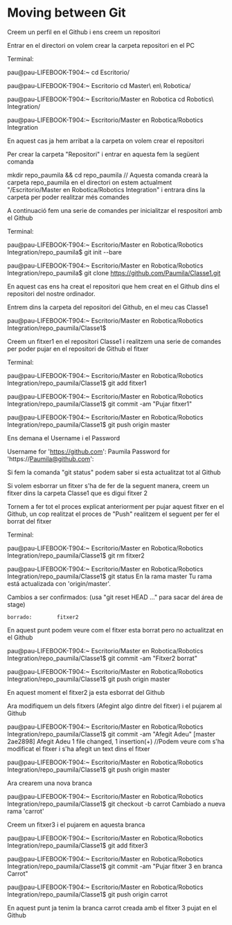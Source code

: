 # Moving between Git
Creem un perfil en el Github i ens creem un repositori

Entrar en el directori on volem crear la carpeta repositori en el PC

Terminal:

pau@pau-LIFEBOOK-T904:~ cd Escritorio/

pau@pau-LIFEBOOK-T904:~ Escritorio cd Master\ en\ Robotica/

pau@pau-LIFEBOOK-T904:~ Escritorio/Master en Robotica cd Robotics\ Integration/

pau@pau-LIFEBOOK-T904:~ Escritorio/Master en Robotica/Robotics Integration

En aquest cas ja hem arribat a la carpeta on volem crear el repositori

Per crear la carpeta "Repositori" i entrar en aquesta fem la següent comanda

mkdir repo_paumila && cd repo_paumila // Aquesta comanda crearà la carpeta repo_paumila en el directori on estem actualment "/Escritorio/Master en Robotica/Robotics Integration" i entrara dins la carpeta per poder realitzar més comandes

A continuació fem una serie de comandes per inicialitzar el respositori amb el Github

Terminal:

pau@pau-LIFEBOOK-T904:~ Escritorio/Master en Robotica/Robotics Integration/repo_paumila$ git init --bare

pau@pau-LIFEBOOK-T904:~ Escritorio/Master en Robotica/Robotics Integration/repo_paumila$ git clone https://github.com/Paumila/Classe1.git

En aquest cas ens ha creat el repositori que hem creat en el Github dins el repositori del nostre ordinador. 

Entrem dins la carpeta del repositori del Github, en el meu cas Classe1

pau@pau-LIFEBOOK-T904:~ Escritorio/Master en Robotica/Robotics Integration/repo_paumila/Classe1$

Creem un fitxer1 en el repositori Classe1 i realitzem una serie de comandes per poder pujar en el repositori de Github el fitxer

Terminal:

pau@pau-LIFEBOOK-T904:~ Escritorio/Master en Robotica/Robotics Integration/repo_paumila/Classe1$ git add fitxer1

pau@pau-LIFEBOOK-T904:~ Escritorio/Master en Robotica/Robotics Integration/repo_paumila/Classe1$ git commit -am "Pujar fitxer1"

pau@pau-LIFEBOOK-T904:~ Escritorio/Master en Robotica/Robotics Integration/repo_paumila/Classe1$ git push origin master

Ens demana el Username i el Password

Username for 'https://github.com': Paumila
Password for 'https://Paumila@github.com': 

Si fem la comanda "git status" podem saber si esta actualitzat tot al Github

Si volem esborrar un fitxer s'ha de fer de la seguent manera, creem un fitxer dins la carpeta Classe1 que es digui fitxer 2

Tornem a fer tot el proces explicat anteriorment per pujar aquest fitxer en el Github, un cop realitzat el proces de "Push" realitzem el seguent per fer el borrat del fitxer

Terminal:

pau@pau-LIFEBOOK-T904:~ Escritorio/Master en Robotica/Robotics Integration/repo_paumila/Classe1$ git rm fitxer2

pau@pau-LIFEBOOK-T904:~ Escritorio/Master en Robotica/Robotics Integration/repo_paumila/Classe1$ git status
En la rama master
Tu rama está actualizada con 'origin/master'.

Cambios a ser confirmados:
  (usa "git reset HEAD <archivo>..." para sacar del área de stage)

	borrado:        fitxer2

En aquest punt podem veure com el fitxer esta borrat pero no actualitzat en el Github

pau@pau-LIFEBOOK-T904:~ Escritorio/Master en Robotica/Robotics Integration/repo_paumila/Classe1$ git commit -am "Fitxer2 borrat"

pau@pau-LIFEBOOK-T904:~ Escritorio/Master en Robotica/Robotics Integration/repo_paumila/Classe1$ git push origin master

En aquest moment el fitxer2 ja esta esborrat del Github

Ara modifiquem un dels fitxers (Afegint algo dintre del fitxer) i el pujarem al Github

pau@pau-LIFEBOOK-T904:~ Escritorio/Master en Robotica/Robotics Integration/repo_paumila/Classe1$ git commit -am "Afegit Adeu"
[master 2ae2898] Afegit Adeu
 1 file changed, 1 insertion(+) //Podem veure com s'ha modificat el fitxer i s'ha afegit un text dins el fitxer
 
pau@pau-LIFEBOOK-T904:~ Escritorio/Master en Robotica/Robotics Integration/repo_paumila/Classe1$ git push origin master

Ara crearem una nova branca

pau@pau-LIFEBOOK-T904:~ Escritorio/Master en Robotica/Robotics Integration/repo_paumila/Classe1$ git checkout -b carrot
Cambiado a nueva rama 'carrot'

Creem un fitxer3 i el pujarem en aquesta branca

pau@pau-LIFEBOOK-T904:~ Escritorio/Master en Robotica/Robotics Integration/repo_paumila/Classe1$ git add fitxer3

pau@pau-LIFEBOOK-T904:~ Escritorio/Master en Robotica/Robotics Integration/repo_paumila/Classe1$ git commit -am "Pujar fitxer 3 en branca Carrot"

pau@pau-LIFEBOOK-T904:~ Escritorio/Master en Robotica/Robotics Integration/repo_paumila/Classe1$ git push origin carrot

En aquest punt ja tenim la branca carrot creada amb el fitxer 3 pujat en el Github 
